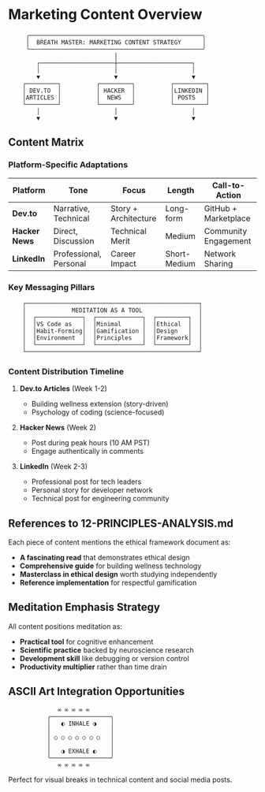 # Marketing Content Overview

```
     ╭─────────────────────────────────────────────────╮
     │  BREATH MASTER: MARKETING CONTENT STRATEGY      │
     ╰─────────────────────────────────────────────────╯
                              │
        ┌─────────────────────┼─────────────────────┐
        │                     │                     │
        ▼                     ▼                     ▼
    ┌─────────┐          ┌─────────┐          ┌─────────┐
    │ DEV.TO  │          │ HACKER  │          │LINKEDIN │
    │ARTICLES │          │  NEWS   │          │ POSTS   │
    └─────────┘          └─────────┘          └─────────┘
        │                     │                     │
        ▼                     ▼                     ▼
```

## Content Matrix

### Platform-Specific Adaptations

| Platform | Tone | Focus | Length | Call-to-Action |
|----------|------|-------|---------|----------------|
| **Dev.to** | Narrative, Technical | Story + Architecture | Long-form | GitHub + Marketplace |
| **Hacker News** | Direct, Discussion | Technical Merit | Medium | Community Engagement |
| **LinkedIn** | Professional, Personal | Career Impact | Short-Medium | Network Sharing |

### Key Messaging Pillars

```
    ┌─────────────────────────────────────────────────┐
    │             MEDITATION AS A TOOL                │
    │  ┌─────────────┐  ┌─────────────┐  ┌─────────┐  │
    │  │VS Code as   │  │Minimal      │  │Ethical  │  │
    │  │Habit-Forming│  │Gamification │  │Design   │  │
    │  │Environment  │  │Principles   │  │Framework│  │
    │  └─────────────┘  └─────────────┘  └─────────┘  │
    └─────────────────────────────────────────────────┘
```

### Content Distribution Timeline

1. **Dev.to Articles** (Week 1-2)
   - Building wellness extension (story-driven)
   - Psychology of coding (science-focused)

2. **Hacker News** (Week 2)
   - Post during peak hours (10 AM PST)
   - Engage authentically in comments

3. **LinkedIn** (Week 2-3)
   - Professional post for tech leaders
   - Personal story for developer network
   - Technical post for engineering community

## References to 12-PRINCIPLES-ANALYSIS.md

Each piece of content mentions the ethical framework document as:
- **A fascinating read** that demonstrates ethical design
- **Comprehensive guide** for building wellness technology
- **Masterclass in ethical design** worth studying independently
- **Reference implementation** for respectful gamification

## Meditation Emphasis Strategy

All content positions meditation as:
- **Practical tool** for cognitive enhancement
- **Scientific practice** backed by neuroscience research
- **Development skill** like debugging or version control
- **Productivity multiplier** rather than time drain

## ASCII Art Integration Opportunities

```
              ∞ ∞ ∞ ∞ ∞
           ╭─────────────────╮
           │   ◐ INHALE ◑    │
           │                 │
           │ ○ ○ ○ ○ ○ ○ ○   │
           │                 │
           │   ◑ EXHALE ◐    │
           ╰─────────────────╯
              ∞ ∞ ∞ ∞ ∞
```

Perfect for visual breaks in technical content and social media posts.